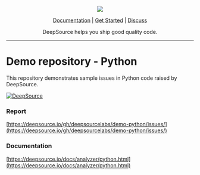 <p align="center">
  <img src="https://cms.deepsource.io/logo-wordmark-dark.svg" />
</p>



<p align="center">
  <a href="https://deepsource.io/docs/">Documentation</a> |
  <a href="https://deepsource.io/signup/">Get Started</a> |
  <a href="https://discuss.deepsource.io/">Discuss</a>
</p>

<p align="center">
  DeepSource helps you ship good quality code.
</p>

</p>

---

# Demo repository - Python

This repository demonstrates sample issues in Python code raised by DeepSource.

[![DeepSource](https://deepsource.io/gh/sourya-deepsource/demo-python.svg/?label=active+issues&show_trend=true&token=xkwcRiN1hk2uHiZQJoKWrQHC)](https://deepsource.io/gh/sourya-deepsource/demo-python/?ref=repository-badge)

### Report

[https://deepsource.io/gh/deepsourcelabs/demo-python/issues/](https://deepsource.io/gh/deepsourcelabs/demo-python/issues/)

### Documentation

[https://deepsource.io/docs/analyzer/python.html](https://deepsource.io/docs/analyzer/python.html)

